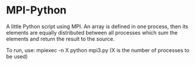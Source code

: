 # MPI-Python
A little Python script using MPI. An array is defined in one process, then its elements are equally distributed between all processes which sum the elements and return the result to the source.

To run, use: mpiexec -n X python mpi3.py
(X is the number of processes to be used)
